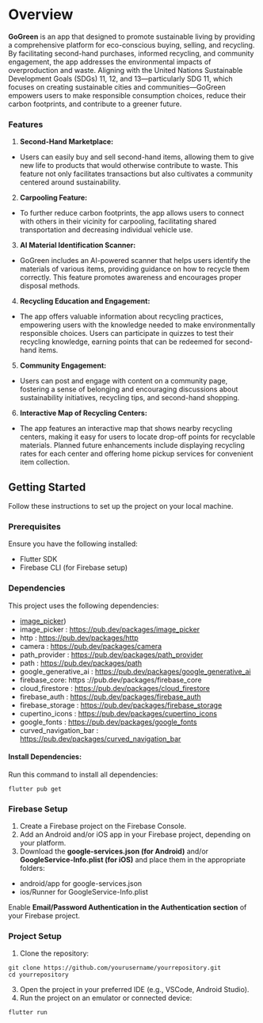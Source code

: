 # Overview
**GoGreen** is an app that designed to promote sustainable living by providing a comprehensive platform for eco-conscious buying, selling, and recycling. By facilitating second-hand purchases, informed recycling, and community engagement, the app addresses the environmental impacts of overproduction and waste. Aligning with the United Nations Sustainable Development Goals (SDGs) 11, 12, and 13—particularly SDG 11, which focuses on creating sustainable cities and communities—GoGreen empowers users to make responsible consumption choices, reduce their carbon footprints, and contribute to a greener future.

### Features
1. **Second-Hand Marketplace:**
* Users can easily buy and sell second-hand items, allowing them to give new life to products that would otherwise contribute to waste. This feature not only facilitates transactions but also cultivates a community centered around sustainability.
2. **Carpooling Feature:**
* To further reduce carbon footprints, the app allows users to connect with others in their vicinity for carpooling, facilitating shared transportation and decreasing individual vehicle use.
3. **AI Material Identification Scanner:**
* GoGreen includes an AI-powered scanner that helps users identify the materials of various items, providing guidance on how to recycle them correctly. This feature promotes awareness and encourages proper disposal methods.
4.  **Recycling Education and Engagement:** 
* The app offers valuable information about recycling practices, empowering users with the knowledge needed to make environmentally responsible choices. Users can participate in quizzes to test their recycling knowledge, earning points that can be redeemed for second-hand items.
5. **Community Engagement:**
* Users can post and engage with content on a community page, fostering a sense of belonging and encouraging discussions about sustainability initiatives, recycling tips, and second-hand shopping.
6. **Interactive Map of Recycling Centers:**
* The app features an interactive map that shows nearby recycling centers, making it easy for users to locate drop-off points for recyclable materials. Planned future enhancements include displaying recycling rates for each center and offering home pickup services for convenient item collection.

## Getting Started
Follow these instructions to set up the project on your local machine.

### Prerequisites
Ensure you have the following installed:
  * Flutter SDK  
  * Firebase CLI (for Firebase setup)

### Dependencies
This project uses the following dependencies:
* [image_picker](https://pub.dev/packages/image_picker))
* image_picker : https://pub.dev/packages/image_picker 
* http : https://pub.dev/packages/http   
* camera : https://pub.dev/packages/camera   
* path_provider : https://pub.dev/packages/path_provider   
* path : https://pub.dev/packages/path  
* google_generative_ai : https://pub.dev/packages/google_generative_ai  
* firebase_core: https ://pub.dev/packages/firebase_core  
* cloud_firestore : https://pub.dev/packages/cloud_firestore  
* firebase_auth : https://pub.dev/packages/firebase_auth  
* firebase_storage : https://pub.dev/packages/firebase_storage  
* cupertino_icons : https://pub.dev/packages/cupertino_icons  
* google_fonts : https://pub.dev/packages/google_fonts  
* curved_navigation_bar : https://pub.dev/packages/curved_navigation_bar

#### Install Dependencies:
Run this command to install all dependencies:   
```
flutter pub get
```
### Firebase Setup
1. Create a Firebase project on the Firebase Console.
2. Add an Android and/or iOS app in your Firebase project, depending on your platform.
3. Download the **google-services.json (for Android)** and/or **GoogleService-Info.plist (for iOS)** and place them in the appropriate folders:
* android/app for google-services.json
* ios/Runner for GoogleService-Info.plist

Enable **Email/Password Authentication in the Authentication section** of your Firebase project.

### Project Setup
1. Clone the repository:
```
git clone https://github.com/yourusername/yourrepository.git
cd yourrepository
```
3. Open the project in your preferred IDE (e.g., VSCode, Android Studio).
4. Run the project on an emulator or connected device:
```
flutter run
```
